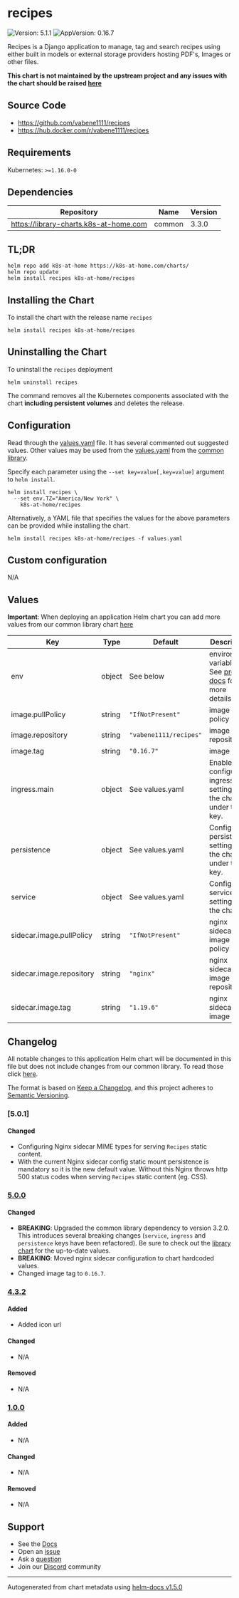 # recipes

![Version: 5.1.1](https://img.shields.io/badge/Version-5.1.1-informational?style=flat-square) ![AppVersion: 0.16.7](https://img.shields.io/badge/AppVersion-0.16.7-informational?style=flat-square)

Recipes is a Django application to manage, tag and search recipes using either built in models or external storage providers hosting PDF's, Images or other files.

**This chart is not maintained by the upstream project and any issues with the chart should be raised [here](https://github.com/k8s-at-home/charts/issues/new/choose)**

## Source Code

* <https://github.com/vabene1111/recipes>
* <https://hub.docker.com/r/vabene1111/recipes>

## Requirements

Kubernetes: `>=1.16.0-0`

## Dependencies

| Repository | Name | Version |
|------------|------|---------|
| https://library-charts.k8s-at-home.com | common | 3.3.0 |

## TL;DR

```console
helm repo add k8s-at-home https://k8s-at-home.com/charts/
helm repo update
helm install recipes k8s-at-home/recipes
```

## Installing the Chart

To install the chart with the release name `recipes`

```console
helm install recipes k8s-at-home/recipes
```

## Uninstalling the Chart

To uninstall the `recipes` deployment

```console
helm uninstall recipes
```

The command removes all the Kubernetes components associated with the chart **including persistent volumes** and deletes the release.

## Configuration

Read through the [values.yaml](./values.yaml) file. It has several commented out suggested values.
Other values may be used from the [values.yaml](https://github.com/k8s-at-home/library-charts/tree/main/charts/stable/common/values.yaml) from the [common library](https://github.com/k8s-at-home/library-charts/tree/main/charts/stable/common).

Specify each parameter using the `--set key=value[,key=value]` argument to `helm install`.

```console
helm install recipes \
  --set env.TZ="America/New York" \
    k8s-at-home/recipes
```

Alternatively, a YAML file that specifies the values for the above parameters can be provided while installing the chart.

```console
helm install recipes k8s-at-home/recipes -f values.yaml
```

## Custom configuration

N/A

## Values

**Important**: When deploying an application Helm chart you can add more values from our common library chart [here](https://github.com/k8s-at-home/library-charts/tree/main/charts/stable/common)

| Key | Type | Default | Description |
|-----|------|---------|-------------|
| env | object | See below | environment variables. See [project docs](https://raw.githubusercontent.com/vabene1111/recipes/master/.env.template) for more details. |
| image.pullPolicy | string | `"IfNotPresent"` | image pull policy |
| image.repository | string | `"vabene1111/recipes"` | image repository |
| image.tag | string | `"0.16.7"` | image tag |
| ingress.main | object | See values.yaml | Enable and configure ingress settings for the chart under this key. |
| persistence | object | See values.yaml | Configure persistence settings for the chart under this key. |
| service | object | See values.yaml | Configures service settings for the chart. |
| sidecar.image.pullPolicy | string | `"IfNotPresent"` | nginx sidecar image pull policy |
| sidecar.image.repository | string | `"nginx"` | nginx sidecar image repository |
| sidecar.image.tag | string | `"1.19.6"` | nginx sidecar image tag |

## Changelog

All notable changes to this application Helm chart will be documented in this file but does not include changes from our common library. To read those click [here](https://github.com/k8s-at-home/library-charts/tree/main/charts/stable/common#changelog).

The format is based on [Keep a Changelog](https://keepachangelog.com/en/1.0.0/), and this project adheres to [Semantic Versioning](https://semver.org/spec/v2.0.0.html).

### [5.0.1]

#### Changed

- Configuring Nginx sidecar MIME types for serving `Recipes` static content.
- With the current Nginx sidecar config static mount persistence is mandatory so it is the new default value. Without this Nginx throws http 500 status codes when serving `Recipes` static content (eg. CSS).

### [5.0.0]

#### Changed

- **BREAKING**: Upgraded the common library dependency to version 3.2.0. This introduces several breaking changes (`service`, `ingress` and `persistence` keys have been refactored).
  Be sure to check out the [library chart](https://github.com/k8s-at-home/library-charts/blob/common-3.2.0/charts/stable/common/) for the up-to-date values.
- **BREAKING**: Moved nginx sidecar configuration to chart hardcoded values.
- Changed image tag to `0.16.7`.

### [4.3.2]

#### Added

- Added icon url

#### Changed

- N/A

#### Removed

- N/A

### [1.0.0]

#### Added

- N/A

#### Changed

- N/A

#### Removed

- N/A

[5.0.0]: #500
[4.3.2]: #432
[1.0.0]: #100

## Support

- See the [Docs](https://docs.k8s-at-home.com/our-helm-charts/getting-started/)
- Open an [issue](https://github.com/k8s-at-home/charts/issues/new/choose)
- Ask a [question](https://github.com/k8s-at-home/organization/discussions)
- Join our [Discord](https://discord.gg/sTMX7Vh) community

----------------------------------------------
Autogenerated from chart metadata using [helm-docs v1.5.0](https://github.com/norwoodj/helm-docs/releases/v1.5.0) 
